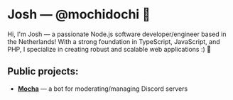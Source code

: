 # Josh &mdash; @mochidochi 📌

Hi, I'm Josh &mdash; a passionate Node.js software developer/engineer based in the Netherlands! With a strong foundation in TypeScript, JavaScript, and PHP, I specialize in creating robust and scalable web applications :) 🌱

## Public projects:

- **[Mocha](https://github.com/mochidochi/Chocolate)** &mdash; a bot for moderating/managing Discord servers
